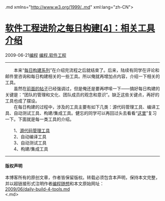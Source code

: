 <!DOCTYPE.md>
.md xmlns="http://www.w3.org/1999/..md" xml:lang="zh-CN">
<head>
<meta http-equiv="Content-Type" content="text.md; charset=utf-8" />
<meta name="generator" content="Python script by program.think@gmail.com" />
<meta name="provider" content="program-think.blogspot.com" />
<link type="text/css" rel="stylesheet" href="../../css/program-think.css" />
<title>软件工程进阶之每日构建[4]：相关工具介绍 - 编程随想的博客</title>
</head>
<body>
<div id="main" style="width:100%;">
<h1><a href="../../index.md" title="回到首页">软件工程进阶之每日构建[4]：相关工具介绍</a></h1>
<div class="post-info"><span class="date-header">2009-06-21</span><a href="../../tags/E7BC96E7A88B.md" class="tag">编程</a> <a href="../../tags/E7BC96E7A88B.E8BDAFE4BBB6E5B7A5E7A88B.md" class="tag">编程.软件工程</a> </div>
<hr>
<div class="post">
　　本来“<a href="../../2009/02/daily-build-0-overview.md" target="_blank">每日构建系列</a>”在介绍完流程之后就结束了。后来，陆续有同学在评论和邮件里咨询和每日构建相关的一些工具。所以俺就再增加点内容，介绍一下相关的工具。<!--program-think--><br />　　虽然在<a href="../../2009/02/daily-build-2-prepare.md" target="_blank">前面的帖子</a>已经强调过，但是俺还是要再啰嗦一下——搞好每日构建的关键是：“团队的管理和文化、团队成员的观念和意识”。缺乏这些关键点，再好的工具也成了摆设。<br />　　在每日构建的过程中，涉及的工具主要有如下几类：源代码管理工具、编译工具、自动测试工具、构建/集成工具。健忘的同学可以再回过头去看看“<a href="../../2009/02/daily-build-3-proces.md" target="_blank">这里</a>”复习一下。下面就是每一类工具的介绍。<br />     <br />　　1、<a href="../../2009/06/opensource-review-revision-control.md" target="_blank">源代码管理工具</a><br />　　2、自动编译工具<br />　　3、自动测试工具<br />　　4、构建/集成工具<div class="blogger-post-footer">
</div>
<hr>
<div class="copyright">
<h4>版权声明</h4>
本博客所有的原创文章，作者皆保留版权。转载必须包含本声明，保持本文完整，并以超链接形式注明作者<a href="mailto:program.think@gmail.com">编程随想</a>和本文原始网址：<br>
<a href="2009/06/daily-build-4-tools.md">2009/06/daily-build-4-tools.md</a>
</div>
</div>
</body>
<.md>
